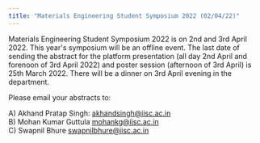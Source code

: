 ```yaml
---
title: "Materials Engineering Student Symposium 2022 (02/04/22)"
---
```

Materials Engineering Student Symposium 2022 is on 2nd and 3rd April 2022. This year's symposium will be an offline event. The last date of sending the abstract for the platform presentation (all day 2nd April and forenoon of 3rd April 2022) and poster session (afternoon of 3rd April) is 25th March 2022. There will be a dinner on 3rd April evening in the department. 

Please email your abstracts to:

A) Akhand Pratap Singh: <akhandsingh@iisc.ac.in><br>
B) Mohan Kumar Guttula <mohankg@iisc.ac.in><br>
C) Swapnil Bhure <swapnilbhure@iisc.ac.in>